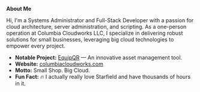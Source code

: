 **About Me**

Hi, I'm a Systems Administrator and Full-Stack Developer with a passion for cloud architecture, server administration, and scripting. As a one-person operation at Columbia Cloudworks LLC, I specialize in delivering robust solutions for small businesses, leveraging big cloud technologies to empower every project.

- **Notable Project:** [EquipQR](https://github.com/Columbia-Cloudworks-LLC/EquipQR) — An innovative asset management tool.
- **Website:** [columbiacloudworks.com](https://columbiacloudworks.com)
- **Motto:** Small Shop. Big Cloud.
- **Fun Fact:** 🔥 I actually really love Starfield and have thousands of hours in it.
